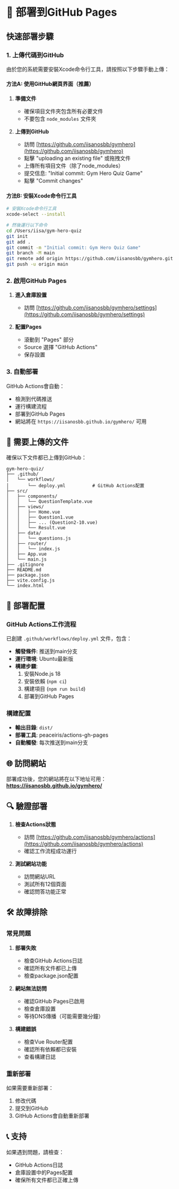 # 🚀 部署到GitHub Pages

## 快速部署步驟

### 1. 上傳代碼到GitHub

由於您的系統需要安裝Xcode命令行工具，請按照以下步驟手動上傳：

#### 方法A: 使用GitHub網頁界面（推薦）

1. **準備文件**
   - 確保項目文件夾包含所有必要文件
   - 不要包含 `node_modules` 文件夾

2. **上傳到GitHub**
   - 訪問 [https://github.com/iisanosbb/gymhero](https://github.com/iisanosbb/gymhero)
   - 點擊 "uploading an existing file" 或拖拽文件
   - 上傳所有項目文件（除了node_modules）
   - 提交信息: "Initial commit: Gym Hero Quiz Game"
   - 點擊 "Commit changes"

#### 方法B: 安裝Xcode命令行工具

```bash
# 安裝Xcode命令行工具
xcode-select --install

# 然後運行以下命令
cd /Users/iisa/gym-hero-quiz
git init
git add .
git commit -m "Initial commit: Gym Hero Quiz Game"
git branch -M main
git remote add origin https://github.com/iisanosbb/gymhero.git
git push -u origin main
```

### 2. 啟用GitHub Pages

1. **進入倉庫設置**
   - 訪問 [https://github.com/iisanosbb/gymhero/settings](https://github.com/iisanosbb/gymhero/settings)

2. **配置Pages**
   - 滾動到 "Pages" 部分
   - Source 選擇 "GitHub Actions"
   - 保存設置

### 3. 自動部署

GitHub Actions會自動：
- 檢測到代碼推送
- 運行構建流程
- 部署到GitHub Pages
- 網站將在 `https://iisanosbb.github.io/gymhero/` 可用

## 📁 需要上傳的文件

確保以下文件都已上傳到GitHub：

```
gym-hero-quiz/
├── .github/
│   └── workflows/
│       └── deploy.yml          # GitHub Actions配置
├── src/
│   ├── components/
│   │   └── QuestionTemplate.vue
│   ├── views/
│   │   ├── Home.vue
│   │   ├── Question1.vue
│   │   ├── ... (Question2-10.vue)
│   │   └── Result.vue
│   ├── data/
│   │   └── questions.js
│   ├── router/
│   │   └── index.js
│   ├── App.vue
│   └── main.js
├── .gitignore
├── README.md
├── package.json
├── vite.config.js
└── index.html
```

## 🔧 部署配置

### GitHub Actions工作流程

已創建 `.github/workflows/deploy.yml` 文件，包含：

- **觸發條件**: 推送到main分支
- **運行環境**: Ubuntu最新版
- **構建步驟**: 
  1. 安裝Node.js 18
  2. 安裝依賴 (`npm ci`)
  3. 構建項目 (`npm run build`)
  4. 部署到GitHub Pages

### 構建配置

- **輸出目錄**: `dist/`
- **部署工具**: peaceiris/actions-gh-pages
- **自動觸發**: 每次推送到main分支

## 🌐 訪問網站

部署成功後，您的網站將在以下地址可用：
**https://iisanosbb.github.io/gymhero/**

## 🔍 驗證部署

1. **檢查Actions狀態**
   - 訪問 [https://github.com/iisanosbb/gymhero/actions](https://github.com/iisanosbb/gymhero/actions)
   - 確認工作流程成功運行

2. **測試網站功能**
   - 訪問網站URL
   - 測試所有12個頁面
   - 確認問答功能正常

## 🛠️ 故障排除

### 常見問題

1. **部署失敗**
   - 檢查GitHub Actions日誌
   - 確認所有文件都已上傳
   - 檢查package.json配置

2. **網站無法訪問**
   - 確認GitHub Pages已啟用
   - 檢查倉庫設置
   - 等待DNS傳播（可能需要幾分鐘）

3. **構建錯誤**
   - 檢查Vue Router配置
   - 確認所有依賴都已安裝
   - 查看構建日誌

### 重新部署

如果需要重新部署：
1. 修改代碼
2. 提交到GitHub
3. GitHub Actions會自動重新部署

## 📞 支持

如果遇到問題，請檢查：
- GitHub Actions日誌
- 倉庫設置中的Pages配置
- 確保所有文件都已正確上傳
